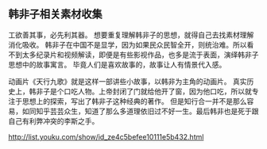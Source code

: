 ## 韩非子相关素材收集
工欲善其事，必先利其器。
想要重复理解韩非子的思想，就得自己去找素材理解消化吸收。
韩非子在中国不是显学，因为如果民众民智全开，则统治难。所以看不到太多纪录片和视频解读，即便是有些影视作品，也多是流于表面，演绎韩非子思想中的故事寓言。
毕竟人们是喜欢故事的，故事让人有情景代入感。

动画片《天行九歌》就是这样一部讲些小故事，以韩非为主角的动画片。
真实历史上，韩非子是个口吃人物。上帝封闭了门就给他开了窗，因为他口吃，所以就专注于思想上的探索，写出了韩非子这种经典的著作。
但是知行合一并不是那么容易，如同知乎芸芸众生，知道了那么多道理依旧过不好一生。最后韩非也是死于跟自己有利弊冲突的李斯之手。

http://list.youku.com/show/id_ze4c5befee10111e5b432.html
